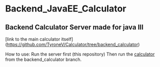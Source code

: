 # Backend_JavaEE_Calculator
## Backend Calculator Server made for java III

[link to the main calculator itself] (https://github.com/TyroneV/Calculator/tree/backend_calculator) 

How to use:
 Run the server first (this repository)
 Then run the [calculator](https://github.com/TyroneV/Calculator/tree/backend_calculator) from the backend_calculator branch.
